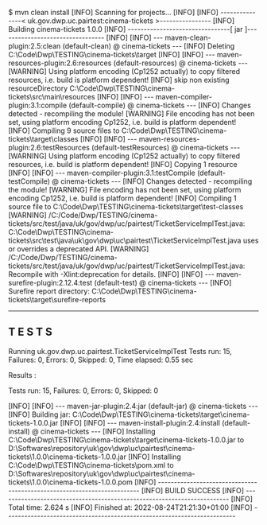 $ mvn clean install
[INFO] Scanning for projects...
[INFO]
[INFO] ---------------< uk.gov.dwp.uc.pairtest:cinema-tickets >----------------
[INFO] Building cinema-tickets 1.0.0
[INFO] --------------------------------[ jar ]---------------------------------
[INFO]
[INFO] --- maven-clean-plugin:2.5:clean (default-clean) @ cinema-tickets ---
[INFO] Deleting C:\Code\Dwp\TESTING\cinema-tickets\target
[INFO]
[INFO] --- maven-resources-plugin:2.6:resources (default-resources) @ cinema-tickets ---
[WARNING] Using platform encoding (Cp1252 actually) to copy filtered resources, i.e. build is platform dependent!
[INFO] skip non existing resourceDirectory C:\Code\Dwp\TESTING\cinema-tickets\src\main\resources
[INFO]
[INFO] --- maven-compiler-plugin:3.1:compile (default-compile) @ cinema-tickets ---
[INFO] Changes detected - recompiling the module!
[WARNING] File encoding has not been set, using platform encoding Cp1252, i.e. build is platform dependent!
[INFO] Compiling 9 source files to C:\Code\Dwp\TESTING\cinema-tickets\target\classes
[INFO]
[INFO] --- maven-resources-plugin:2.6:testResources (default-testResources) @ cinema-tickets ---
[WARNING] Using platform encoding (Cp1252 actually) to copy filtered resources, i.e. build is platform dependent!
[INFO] Copying 1 resource
[INFO]
[INFO] --- maven-compiler-plugin:3.1:testCompile (default-testCompile) @ cinema-tickets ---
[INFO] Changes detected - recompiling the module!
[WARNING] File encoding has not been set, using platform encoding Cp1252, i.e. build is platform dependent!
[INFO] Compiling 1 source file to C:\Code\Dwp\TESTING\cinema-tickets\target\test-classes
[WARNING] /C:/Code/Dwp/TESTING/cinema-tickets/src/test/java/uk/gov/dwp/uc/pairtest/TicketServiceImplTest.java: C:\Code\Dwp\TESTING\cinema-tickets\src\test\java\uk\gov\dwp\uc\pairtest\TicketServiceImplTest.java uses or overrides a deprecated API.
[WARNING] /C:/Code/Dwp/TESTING/cinema-tickets/src/test/java/uk/gov/dwp/uc/pairtest/TicketServiceImplTest.java: Recompile with -Xlint:deprecation for details.
[INFO]
[INFO] --- maven-surefire-plugin:2.12.4:test (default-test) @ cinema-tickets ---
[INFO] Surefire report directory: C:\Code\Dwp\TESTING\cinema-tickets\target\surefire-reports

-------------------------------------------------------
 T E S T S
-------------------------------------------------------
Running uk.gov.dwp.uc.pairtest.TicketServiceImplTest
Tests run: 15, Failures: 0, Errors: 0, Skipped: 0, Time elapsed: 0.55 sec

Results :

Tests run: 15, Failures: 0, Errors: 0, Skipped: 0

[INFO]
[INFO] --- maven-jar-plugin:2.4:jar (default-jar) @ cinema-tickets ---
[INFO] Building jar: C:\Code\Dwp\TESTING\cinema-tickets\target\cinema-tickets-1.0.0.jar
[INFO]
[INFO] --- maven-install-plugin:2.4:install (default-install) @ cinema-tickets ---
[INFO] Installing C:\Code\Dwp\TESTING\cinema-tickets\target\cinema-tickets-1.0.0.jar to D:\Softwares\repository\uk\gov\dwp\uc\pairtest\cinema-tickets\1.0.0\cinema-tickets-1.0.0.jar
[INFO] Installing C:\Code\Dwp\TESTING\cinema-tickets\pom.xml to D:\Softwares\repository\uk\gov\dwp\uc\pairtest\cinema-tickets\1.0.0\cinema-tickets-1.0.0.pom
[INFO] ------------------------------------------------------------------------
[INFO] BUILD SUCCESS
[INFO] ------------------------------------------------------------------------
[INFO] Total time:  2.624 s
[INFO] Finished at: 2022-08-24T21:21:30+01:00
[INFO] ------------------------------------------------------------------------


